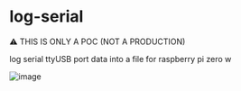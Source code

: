 # log-serial

⚠ THIS IS ONLY A POC (NOT A PRODUCTION)

log serial ttyUSB port data into a file for raspberry pi zero w

![image](https://user-images.githubusercontent.com/46531949/147351073-7bc638c1-ca3d-46ce-8f45-1a112708a28a.png)
